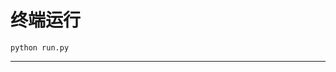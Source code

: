 # 终端运行

```shell
python run.py
```
*************************************************************************************************************************************************************************************************************************************************************************************************************************************************************************************************************************************************************************************************************************************************************************************************************************************************************************************************************************************************************************************************